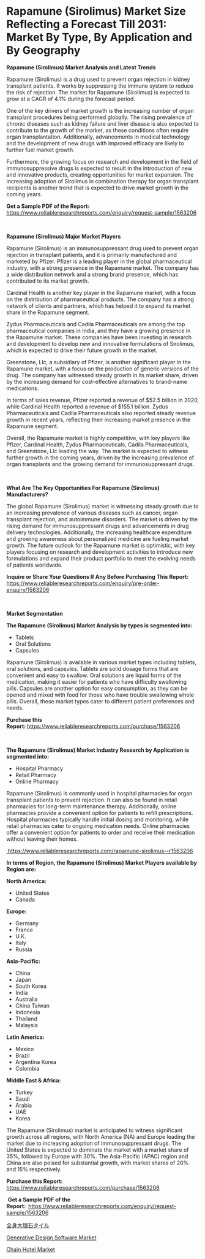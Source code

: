 <p><h1>Rapamune (Sirolimus) Market Size Reflecting a Forecast Till 2031: Market By Type, By Application and By Geography</h1></p><p><strong>Rapamune (Sirolimus) Market Analysis and Latest Trends</strong></p>
<p><p>Rapamune (Sirolimus) is a drug used to prevent organ rejection in kidney transplant patients. It works by suppressing the immune system to reduce the risk of rejection. The market for Rapamune (Sirolimus) is expected to grow at a CAGR of 4.1% during the forecast period. </p><p>One of the key drivers of market growth is the increasing number of organ transplant procedures being performed globally. The rising prevalence of chronic diseases such as kidney failure and liver disease is also expected to contribute to the growth of the market, as these conditions often require organ transplantation. Additionally, advancements in medical technology and the development of new drugs with improved efficacy are likely to further fuel market growth.</p><p>Furthermore, the growing focus on research and development in the field of immunosuppressive drugs is expected to result in the introduction of new and innovative products, creating opportunities for market expansion. The increasing adoption of Sirolimus in combination therapy for organ transplant recipients is another trend that is expected to drive market growth in the coming years.</p></p>
<p><strong>Get a Sample PDF of the Report:&nbsp;</strong> <a href="https://www.reliableresearchreports.com/enquiry/request-sample/1563206">https://www.reliableresearchreports.com/enquiry/request-sample/1563206</a></p>
<p>&nbsp;</p>
<p><strong>Rapamune (Sirolimus) Major Market Players</strong></p>
<p><p>Rapamune (Sirolimus) is an immunosuppressant drug used to prevent organ rejection in transplant patients, and it is primarily manufactured and marketed by Pfizer. Pfizer is a leading player in the global pharmaceutical industry, with a strong presence in the Rapamune market. The company has a wide distribution network and a strong brand presence, which has contributed to its market growth.</p><p>Cardinal Health is another key player in the Rapamune market, with a focus on the distribution of pharmaceutical products. The company has a strong network of clients and partners, which has helped it to expand its market share in the Rapamune segment.</p><p>Zydus Pharmaceuticals and Cadila Pharmaceuticals are among the top pharmaceutical companies in India, and they have a growing presence in the Rapamune market. These companies have been investing in research and development to develop new and innovative formulations of Sirolimus, which is expected to drive their future growth in the market.</p><p>Greenstone, Llc, a subsidiary of Pfizer, is another significant player in the Rapamune market, with a focus on the production of generic versions of the drug. The company has witnessed steady growth in its market share, driven by the increasing demand for cost-effective alternatives to brand-name medications.</p><p>In terms of sales revenue, Pfizer reported a revenue of $52.5 billion in 2020, while Cardinal Health reported a revenue of $155.1 billion. Zydus Pharmaceuticals and Cadila Pharmaceuticals also reported steady revenue growth in recent years, reflecting their increasing market presence in the Rapamune segment.</p><p>Overall, the Rapamune market is highly competitive, with key players like Pfizer, Cardinal Health, Zydus Pharmaceuticals, Cadila Pharmaceuticals, and Greenstone, Llc leading the way. The market is expected to witness further growth in the coming years, driven by the increasing prevalence of organ transplants and the growing demand for immunosuppressant drugs.</p></p>
<p>&nbsp;</p>
<p><strong>What Are The Key Opportunities For Rapamune (Sirolimus) Manufacturers?</strong></p>
<p><p>The global Rapamune (Sirolimus) market is witnessing steady growth due to an increasing prevalence of various diseases such as cancer, organ transplant rejection, and autoimmune disorders. The market is driven by the rising demand for immunosuppressant drugs and advancements in drug delivery technologies. Additionally, the increasing healthcare expenditure and growing awareness about personalized medicine are fueling market growth. The future outlook for the Rapamune market is optimistic, with key players focusing on research and development activities to introduce new formulations and expand their product portfolio to meet the evolving needs of patients worldwide.</p></p>
<p><strong>Inquire or Share Your Questions If Any Before Purchasing This Report:</strong> <a href="https://www.reliableresearchreports.com/enquiry/pre-order-enquiry/1563206">https://www.reliableresearchreports.com/enquiry/pre-order-enquiry/1563206</a></p>
<p>&nbsp;</p>
<p><strong>Market Segmentation</strong></p>
<p><strong>The Rapamune (Sirolimus) Market Analysis by types is segmented into:</strong></p>
<p><ul><li>Tablets</li><li>Oral Solutions</li><li>Capsules</li></ul></p>
<p><p>Rapamune (Sirolimus) is available in various market types including tablets, oral solutions, and capsules. Tablets are solid dosage forms that are convenient and easy to swallow. Oral solutions are liquid forms of the medication, making it easier for patients who have difficulty swallowing pills. Capsules are another option for easy consumption, as they can be opened and mixed with food for those who have trouble swallowing whole pills. Overall, these market types cater to different patient preferences and needs.</p></p>
<p><strong>Purchase this Report:&nbsp;</strong><a href="https://www.reliableresearchreports.com/purchase/1563206">https://www.reliableresearchreports.com/purchase/1563206</a></p>
<p>&nbsp;</p>
<p><strong>The Rapamune (Sirolimus) Market Industry Research by Application is segmented into:</strong></p>
<p><ul><li>Hospital Pharmacy</li><li>Retail Pharmacy</li><li>Online Pharmacy</li></ul></p>
<p><p>Rapamune (Sirolimus) is commonly used in hospital pharmacies for organ transplant patients to prevent rejection. It can also be found in retail pharmacies for long-term maintenance therapy. Additionally, online pharmacies provide a convenient option for patients to refill prescriptions. Hospital pharmacies typically handle initial dosing and monitoring, while retail pharmacies cater to ongoing medication needs. Online pharmacies offer a convenient option for patients to order and receive their medication without leaving their homes.</p></p>
<p><a href="https://www.reliableresearchreports.com/rapamune-sirolimus--r1563206">&nbsp;https://www.reliableresearchreports.com/rapamune-sirolimus--r1563206</a></p>
<p><strong>In terms of Region, the Rapamune (Sirolimus) Market Players available by Region are:</strong></p>
<p>
    <p> <strong> North America: </strong>
        <ul>
            <li>United States</li>
            <li>Canada</li>
        </ul>
        </p> 
    <p> <strong> Europe: </strong>
        <ul>
            <li>Germany</li>
            <li>France</li>
            <li>U.K.</li>
            <li>Italy</li>
            <li>Russia</li>
        </ul>
        </p> 
    <p> <strong> Asia-Pacific: </strong>
        <ul>
            <li>China</li>
            <li>Japan</li>
            <li>South Korea</li>
            <li>India</li>
            <li>Australia</li>
            <li>China Taiwan</li>
            <li>Indonesia</li>
            <li>Thailand</li>
            <li>Malaysia</li>
        </ul>
        </p> 
    <p> <strong> Latin America: </strong>
        <ul>
            <li>Mexico</li>
            <li>Brazil</li>
            <li>Argentina Korea</li>
            <li>Colombia</li>
        </ul>
        </p> 
    <p> <strong> Middle East & Africa: </strong>
        <ul>
            <li>Turkey</li>
            <li>Saudi</li>
            <li>Arabia</li>
            <li>UAE</li>
            <li>Korea</li>
        </ul>
    </p>
    </p>
<p><p>The Rapamune (Sirolimus) market is anticipated to witness significant growth across all regions, with North America (NA) and Europe leading the market due to increasing adoption of immunosuppressant drugs. The United States is expected to dominate the market with a market share of 35%, followed by Europe with 30%. The Asia-Pacific (APAC) region and China are also poised for substantial growth, with market shares of 20% and 15% respectively.</p></p>
<p><strong>Purchase this Report: </strong><a href="https://www.reliableresearchreports.com/purchase/1563206">https://www.reliableresearchreports.com/purchase/1563206</a></p>
<p>&nbsp;<strong>Get a Sample PDF of the Report:&nbsp;&nbsp;</strong><a href="https://www.reliableresearchreports.com/enquiry/request-sample/1563206">https://www.reliableresearchreports.com/enquiry/request-sample/1563206</a></p>
<p><strong></strong></p>
<p><p><a href="https://github.com/KenyonJohns/Market-Research-Report-List-1/blob/main/1142480178979.md">全身大理石タイル</a></p><p><a href="https://github.com/RickHolmes3/Market-Research-Report-List-5/blob/main/generative-design-software-market.md">Generative Design Software Market</a></p><p><a href="https://github.com/Krish2023na/Market-Research-Report-List-5/blob/main/chain-hotel-market.md">Chain Hotel Market</a></p></p>